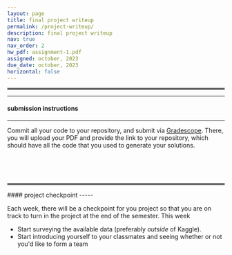 ```yaml
---
layout: page
title: final project writeup
permalink: /project-writeup/
description: final project writeup
nav: true
nav_order: 2
hw_pdf: assignment-1.pdf
assigned: october, 2023
due_date: october, 2023
horizontal: false
---
```


<hr style="border:2px solid gray">


-----
#### submission instructions
-----

Commit all your code to your repository, and submit via [Gradescope](https://www.gradescope.com/courses/494275). There, you will upload your PDF and provide the link to your repository, which should have all the code that you used to generate your solutions.

<br><br><br>
<hr style="border:2px solid gray">
#### project checkpoint
-----

Each week, there will be a checkpoint for you project so that you are on track to turn in the project at the end of the semester. This week

* Start surveying the available data (preferably *outside* of Kaggle).
* Start introducing yourself to your classmates and seeing whether or not you'd like to form a team

